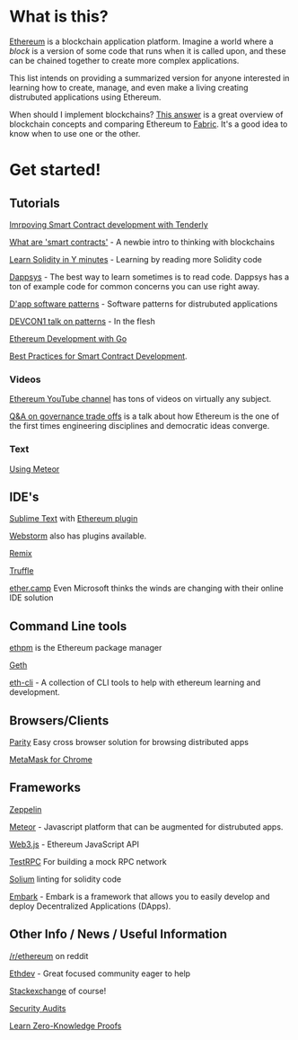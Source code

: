 # What is this?

[Ethereum](https://www.ethereum.org) is a blockchain application platform. Imagine a world where a *block* is a version of some code that runs when it is called upon, and these can be chained together to create more complex applications.

This list intends on providing a summarized version for anyone interested in learning how to create, manage, and even make a living creating distrubuted applications using Ethereum.

When should I implement blockchains? [This answer](http://stackoverflow.com/questions/40999040/blockchain-concepts-implementations) is a great overview of blockchain concepts and comparing Ethereum to [Fabric](https://github.com/hyperledger/fabric). It's a good idea to know when to use one or the other.

# Get started!

## Tutorials
[Imrpoving Smart Contract development with Tenderly](https://medium.com/tenderly/improving-smart-contract-development-with-tenderly-and-human-readable-stack-traces-16abfad5dd15)

[What are 'smart contracts'](https://medium.com/@ConsenSys/a-101-noob-intro-to-programming-smart-contracts-on-ethereum-695d15c1dab4#.ds1l5fgwj) - A newbie intro to thinking with blockchains

[Learn Solidity in Y minutes](https://learnxinyminutes.com/docs/solidity/) - Learning by reading more Solidity code

[Dappsys](https://github.com/dapphub/dappsys) - The best way to learn sometimes is to read code. Dappsys has a ton of example code for common concerns you can use right away.

[D'app software patterns](https://www.slideshare.net/mids106/dapp-design-patterns) - Software patterns for distrubuted applications

[DEVCON1 talk on patterns](https://youtube.com/watch?v=XkJ8mg-R7C0) - In the flesh

[Ethereum Development with Go](https://goethereumbook.org/)

[Best Practices for Smart Contract Development](https://yos.io/2019/11/10/smart-contract-development-best-practices/).

### Videos
[Ethereum YouTube channel](https://www.youtube.com/channel/UC6rYoXJ_3BbPyWx_GQDDRRQ) has tons of videos on virtually any subject.

[Q&A on governance trade offs](https://www.youtube.com/watch?v=dtwaW79Fj7c) is a talk about how Ethereum is the one of the first times engineering disciplines and democratic ideas converge.

### Text
[Using Meteor](https://github.com/ethereum/wiki/wiki/Dapp-using-Meteor)

## IDE's
[Sublime Text](http://sublimetext.com) with [Ethereum plugin](https://packagecontrol.io/packages/Ethereum)

[Webstorm](https://www.jetbrains.com/webstorm/?fromMenu) also has plugins available.

[Remix](https://github.com/ethereum/remix)

[Truffle](https://github.com/ConsenSys/truffle)

[ether.camp](https://live.ether.camp) Even Microsoft thinks the winds are changing with their online IDE solution


## Command Line tools
[ethpm](https://www.ethpm.com) is the Ethereum package manager

[Geth](https://www.ethereum.org/cli)

[eth-cli](https://github.com/protofire/eth-cli) - A collection of CLI tools to help with ethereum learning and development.

## Browsers/Clients
[Parity](https://ethcore.io/parity.html) Easy cross browser solution for browsing distributed apps

[MetaMask for Chrome](https://metamask.io)

## Frameworks
[Zeppelin](https://github.com/OpenZeppelin/zeppelin-solidity)

[Meteor](https://www.meteor.com) - Javascript platform that can be augmented for distrubuted apps.

[Web3.js](https://github.com/ethereum/web3.js/) - Ethereum JavaScript API

[TestRPC](https://github.com/ethereumjs/testrpc) For building a mock RPC network

[Solium](https://github.com/duaraghav8/Solium) linting for solidity code

[Embark](https://github.com/iurimatias/embark-framework) - Embark is a framework that allows you to easily develop and deploy Decentralized Applications (DApps).


## Other Info / News / Useful Information
[/r/ethereum](https://www.reddit.com/r/ethereum) on reddit

[Ethdev](https://www.reddit.com/r/ethdev) - Great focused community eager to help

[Stackexchange](http://ethereum.stackexchange.com) of course!

[Security Audits](https://hackernoon.com/security-audits-essential-yet-neglected-130e9af974fe)

[Learn Zero-Knowledge Proofs](https://medium.com/@weijiek/how-i-learned-zk-snarks-from-scratch-177a01c5514e)
